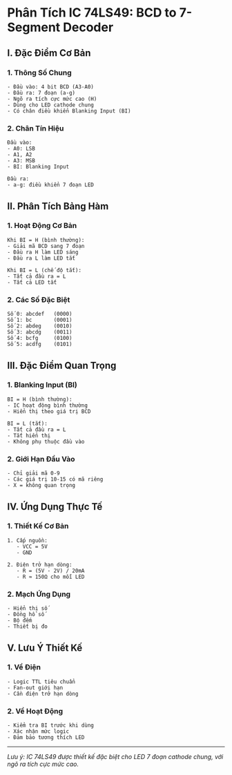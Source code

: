 # Phân Tích IC 74LS49: BCD to 7-Segment Decoder

## I. Đặc Điểm Cơ Bản

### 1. Thông Số Chung
```
- Đầu vào: 4 bit BCD (A3-A0)
- Đầu ra: 7 đoạn (a-g)
- Ngõ ra tích cực mức cao (H)
- Dùng cho LED cathode chung
- Có chân điều khiển Blanking Input (BI)
```

### 2. Chân Tín Hiệu
```
Đầu vào:
- A0: LSB
- A1, A2
- A3: MSB
- BI: Blanking Input

Đầu ra:
- a-g: điều khiển 7 đoạn LED
```

## II. Phân Tích Bảng Hàm

### 1. Hoạt Động Cơ Bản
```
Khi BI = H (bình thường):
- Giải mã BCD sang 7 đoạn
- Đầu ra H làm LED sáng
- Đầu ra L làm LED tắt

Khi BI = L (chế độ tắt):
- Tất cả đầu ra = L
- Tất cả LED tắt
```

### 2. Các Số Đặc Biệt
```
Số 0: abcdef   (0000)
Số 1: bc       (0001)
Số 2: abdeg    (0010)
Số 3: abcdg    (0011)
Số 4: bcfg     (0100)
Số 5: acdfg    (0101)
```

## III. Đặc Điểm Quan Trọng

### 1. Blanking Input (BI)
```
BI = H (bình thường):
- IC hoạt động bình thường
- Hiển thị theo giá trị BCD

BI = L (tắt):
- Tất cả đầu ra = L
- Tắt hiển thị
- Không phụ thuộc đầu vào
```

### 2. Giới Hạn Đầu Vào
```
- Chỉ giải mã 0-9
- Các giá trị 10-15 có mã riêng
- X = không quan trọng
```

## IV. Ứng Dụng Thực Tế

### 1. Thiết Kế Cơ Bản
```
1. Cấp nguồn:
   - VCC = 5V
   - GND

2. Điện trở hạn dòng:
   - R = (5V - 2V) / 20mA
   - R ≈ 150Ω cho mỗi LED
```

### 2. Mạch Ứng Dụng
```
- Hiển thị số
- Đồng hồ số
- Bộ đếm
- Thiết bị đo
```

## V. Lưu Ý Thiết Kế

### 1. Về Điện
```
- Logic TTL tiêu chuẩn
- Fan-out giới hạn
- Cần điện trở hạn dòng
```

### 2. Về Hoạt Động
```
- Kiểm tra BI trước khi dùng
- Xác nhận mức logic
- Đảm bảo tương thích LED
```

---
*Lưu ý: IC 74LS49 được thiết kế đặc biệt cho LED 7 đoạn cathode chung, với ngõ ra tích cực mức cao.*